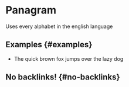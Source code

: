 # Panagram


Uses every alphabet in the english language


## Examples {#examples}

-   The quick brown fox jumps over the lazy dog


## No backlinks! {#no-backlinks}
